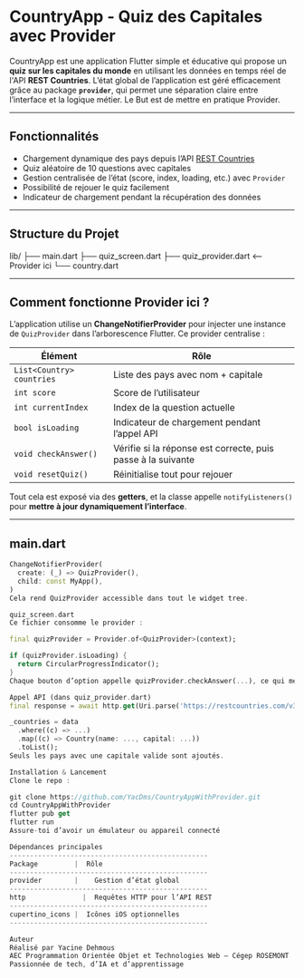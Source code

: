 # CountryApp - Quiz des Capitales avec Provider

CountryApp est une application Flutter simple et éducative qui propose un **quiz sur les capitales du monde** en utilisant les données en temps réel de l'API **REST Countries**. L’état global de l’application est géré efficacement grâce au package **`provider`**, qui permet une séparation claire entre l’interface et la logique métier. Le But est de mettre en pratique Provider.

---

## Fonctionnalités

- Chargement dynamique des pays depuis l’API [REST Countries](https://restcountries.com/)
- Quiz aléatoire de 10 questions avec capitales
- Gestion centralisée de l’état (score, index, loading, etc.) avec `Provider`
- Possibilité de rejouer le quiz facilement
- Indicateur de chargement pendant la récupération des données

---

## Structure du Projet

lib/
├── main.dart
├── quiz_screen.dart
├── quiz_provider.dart <-- Provider ici
└── country.dart

---

## Comment fonctionne Provider ici ?

L’application utilise un **ChangeNotifierProvider** pour injecter une instance de `QuizProvider` dans l’arborescence Flutter. Ce provider centralise :

| Élément                  | Rôle                                                                 |
|--------------------------|----------------------------------------------------------------------|
| `List<Country> countries`| Liste des pays avec nom + capitale                                  |
| `int score`              | Score de l’utilisateur                                               |
| `int currentIndex`       | Index de la question actuelle                                       |
| `bool isLoading`         | Indicateur de chargement pendant l’appel API                        |
| `void checkAnswer()`     | Vérifie si la réponse est correcte, puis passe à la suivante         |
| `void resetQuiz()`       | Réinitialise tout pour rejouer                                      |

Tout cela est exposé via des **getters**, et la classe appelle `notifyListeners()` pour **mettre à jour dynamiquement l’interface**.

---

## main.dart

```dart
ChangeNotifierProvider(
  create: (_) => QuizProvider(),
  child: const MyApp(),
)
Cela rend QuizProvider accessible dans tout le widget tree.

quiz_screen.dart
Ce fichier consomme le provider :

final quizProvider = Provider.of<QuizProvider>(context);

if (quizProvider.isLoading) {
  return CircularProgressIndicator();
}
Chaque bouton d’option appelle quizProvider.checkAnswer(...), ce qui met à jour l’état et la vue instantanément.

Appel API (dans quiz_provider.dart)
final response = await http.get(Uri.parse('https://restcountries.com/v3.1/all'));

_countries = data
  .where((c) => ...)
  .map((c) => Country(name: ..., capital: ...))
  .toList();
Seuls les pays avec une capitale valide sont ajoutés.

Installation & Lancement
Clone le repo :

git clone https://github.com/YacDms/CountryAppWithProvider.git
cd CountryAppWithProvider
flutter pub get
flutter run
Assure-toi d’avoir un émulateur ou appareil connecté

Dépendances principales
-------------------------------------------------
Package	        |  Rôle
-------------------------------------------------
provider        |	 Gestion d’état global
-------------------------------------------------
http	          |  Requêtes HTTP pour l’API REST
-------------------------------------------------
cupertino_icons	|  Icônes iOS optionnelles
-------------------------------------------------

Auteur
Réalisé par Yacine Dehmous
AEC Programmation Orientée Objet et Technologies Web – Cégep ROSEMONT
Passionnée de tech, d’IA et d’apprentissage
